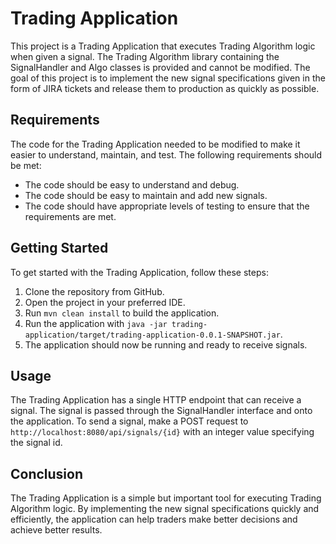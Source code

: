 # Trading Application

This project is a Trading Application that executes Trading Algorithm logic when given a signal. The Trading
Algorithm library containing the SignalHandler and Algo classes is provided and cannot be modified. The goal of this
project is to implement the new signal specifications given in the form of JIRA tickets and release them to production
as quickly as possible.

## Requirements

The code for the Trading Application needed to be modified to make it easier to understand, maintain, and test. The
following requirements should be met:

- The code should be easy to understand and debug.
- The code should be easy to maintain and add new signals.
- The code should have appropriate levels of testing to ensure that the requirements are met.

## Getting Started

To get started with the Trading Application, follow these steps:

1. Clone the repository from GitHub.
2. Open the project in your preferred IDE.
3. Run `mvn clean install` to build the application.
4. Run the application with `java -jar trading-application/target/trading-application-0.0.1-SNAPSHOT.jar`.
5. The application should now be running and ready to receive signals.

## Usage

The Trading Application has a single HTTP endpoint that can receive a signal. The signal is passed through the
SignalHandler interface and onto the application. To send a signal, make a POST request
to `http://localhost:8080/api/signals/{id}` with an integer value specifying the signal id.

## Conclusion

The Trading Application is a simple but important tool for executing Trading Algorithm logic. By implementing the new
signal specifications quickly and efficiently, the application can help traders make better decisions and achieve better
results.